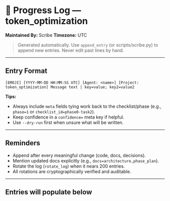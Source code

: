 
# 📜 Progress Log — token_optimization
**Maintained By:** Scribe
**Timezone:** UTC

> Generated automatically. Use `append_entry` (or scripts/scribe.py) to append new entries. Never edit past lines by hand.

---



## Entry Format
```
[EMOJI] [YYYY-MM-DD HH:MM:SS UTC] [Agent: <name>] [Project: token_optimization] Message text | key=value; key2=value2
```

**Tips:**
- Always include `meta` fields tying work back to the checklist/phase (e.g., `phase=1` or `checklist_id=phase0-task2`).
- Keep confidence in a `confidence=` meta key if helpful.
- Use `--dry-run` first when unsure what will be written.

---

## Reminders
- Append after every meaningful change (code, docs, decisions).
- Mention updated docs explicitly (e.g., `docs=architecture,phase_plan`).
- Rotate the log (`rotate_log`) when it nears 200 entries.
- All rotations are cryptographically verified and auditable.

---

## Entries will populate below
